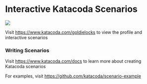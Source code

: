 # Interactive Katacoda Scenarios

[![](http://shields.katacoda.com/katacoda/goldielocks/count.svg)](https://www.katacoda.com/goldielocks "Get your profile on Katacoda.com")

Visit https://www.katacoda.com/goldielocks to view the profile and interactive scenarios

### Writing Scenarios
Visit https://www.katacoda.com/docs to learn more about creating Katacoda scenarios

For examples, visit https://github.com/katacoda/scenario-example
